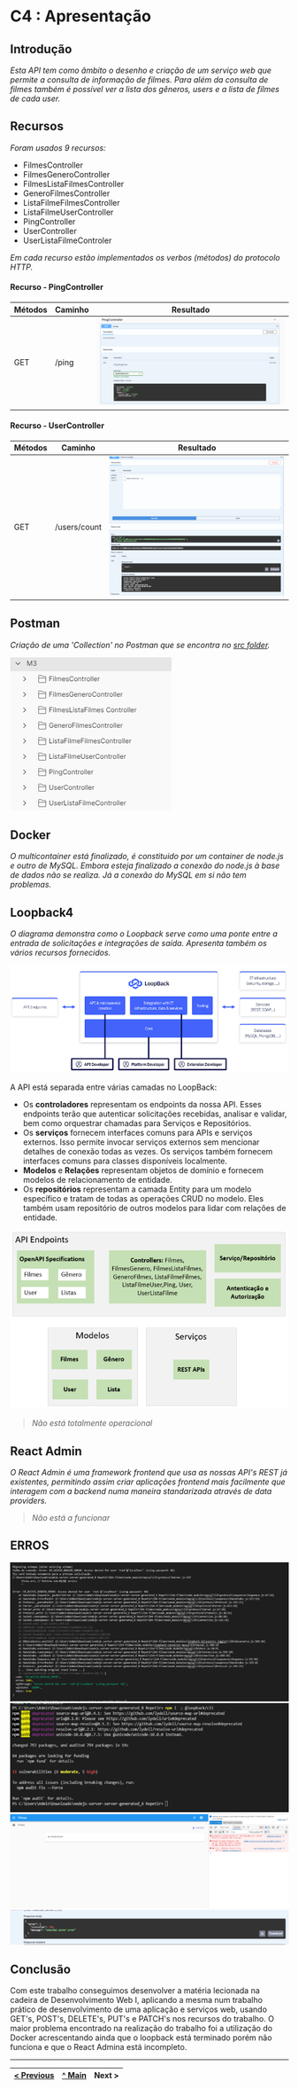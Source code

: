 # C4 : Apresentação

## Introdução
_Esta API tem como âmbito o desenho e criação de um serviço web que permite a consulta de informação de filmes._
_Para além da consulta de filmes também é possível ver a lista dos gêneros, users e a lista de filmes de cada user._

## Recursos 
_Foram usados 9 recursos:_
* FilmesController
* FilmesGeneroController
* FilmesListaFilmesController
* GeneroFilmesController
* ListaFilmeFilmesController
* ListaFilmeUserController
* PingController
* UserController
* UserListaFilmeControler

_Em cada recurso estão implementados os verbos (métodos) do protocolo HTTP._




#### Recurso - PingController
| Métodos                      | Caminho   | Resultado    |
| ---------------------------- | ----------- | -----------  |
| GET | /ping               | ![Get ping](images/image4.png)       |



#### Recurso - UserController
| Métodos                      | Caminho   | Resultado    |
| ---------------------------- | ----------- | -----------  |
| GET | /users/count               | ![Get user_count](images/image10.png)       |






## Postman
_Criação de uma 'Collection' no Postman que se encontra no [src folder](src/)._

![Postman](images/image14.PNG)

## Docker

_O multicontainer está finalizado, é constituido por um container de node.js e outro de MySQL. Embora esteja finalizado a conexão do node.js à base de dados não se realiza. Já a conexão do MySQL em si não tem problemas._

## Loopback4 
_O diagrama demonstra como o Loopback serve como uma ponte entre a entrada de solicitações e integrações de saída. Apresenta também os vários recursos fornecidos._


![Loopback4](images/image15.png)

A API está separada entre várias camadas no LoopBack:

* Os **controladores** representam os endpoints da nossa API. Esses endpoints terão que autenticar solicitações recebidas, analisar e validar, bem como orquestrar chamadas para Serviços e Repositórios.
* Os **serviços** fornecem interfaces comuns para APIs e serviços externos. Isso permite invocar serviços externos sem mencionar detalhes de conexão todas as vezes. Os serviços também fornecem interfaces comuns para classes disponíveis localmente.
* **Modelos** e **Relações** representam objetos de domínio e fornecem modelos de relacionamento de entidade.
* Os **repositórios** representam a camada Entity para um modelo específico e tratam de todas as operações CRUD no modelo. Eles também usam repositório de outros modelos para lidar com relações de entidade.

![Loopback4_1](images/image16.PNG)

> _Não está totalmente operacional_

## React Admin
_O React Admin é uma framework frontend que usa as nossas API's REST já existentes, permitindo assim criar aplicações frontend mais facilmente que interagem com a backend numa maneira standarizada através de data providers._

> _Não está a funcionar_

## ERROS 

![Erro1](images/image17.png)
![Erro2](images/image18.png)
![Erro3](images/image19.png)
![Erro4](images/image20.png)

## Conclusão
Com este trabalho conseguimos desenvolver a matéria lecionada na cadeira de Desenvolvimento Web I, aplicando a mesma num trabalho prático de desenvolvimento de uma aplicação e serviços web, usando GET's, POST's, DELETE's, PUT's e PATCH's nos recursos do trabalho. O maior problema encontrado na realização do trabalho foi a utilização do Docker acrescentando ainda que o loopback está terminado porém não funciona e que o React Admina está incompleto.

---  
[< Previous](c3.md) | [^ Main](../../../) | Next >
:--- | :---: | ---: 
